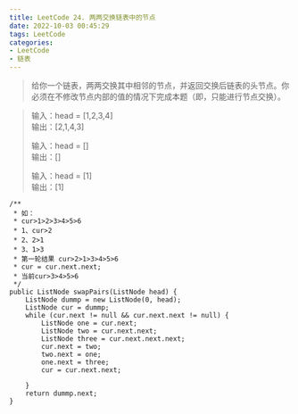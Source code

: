 ```yaml
---
title: LeetCode 24. 两两交换链表中的节点
date: 2022-10-03 00:45:29
tags: LeetCode
categories:
- LeetCode
- 链表
---
```


> 给你一个链表，两两交换其中相邻的节点，并返回交换后链表的头节点。你必须在不修改节点内部的值的情况下完成本题（即，只能进行节点交换）。

<!--more-->

> 输入：head = [1,2,3,4]  
> 输出：[2,1,4,3]
> 
> 输入：head = []  
> 输出：[]
> 
> 输入：head = [1]  
> 输出：[1]  
> 

~~~
/**
 * 如：
 * cur>1>2>3>4>5>6
 * 1、cur>2
 * 2、2>1
 * 3、1>3
 * 第一轮结果 cur>2>1>3>4>5>6
 * cur = cur.next.next;
 * 当前cur>3>4>5>6
 */
public ListNode swapPairs(ListNode head) {
    ListNode dummp = new ListNode(0, head);
    ListNode cur = dummp;
    while (cur.next != null && cur.next.next != null) {
        ListNode one = cur.next;
        ListNode two = cur.next.next;
        ListNode three = cur.next.next.next;
        cur.next = two;
        two.next = one;
        one.next = three;
        cur = cur.next.next;

    }
    return dummp.next;
}
~~~
